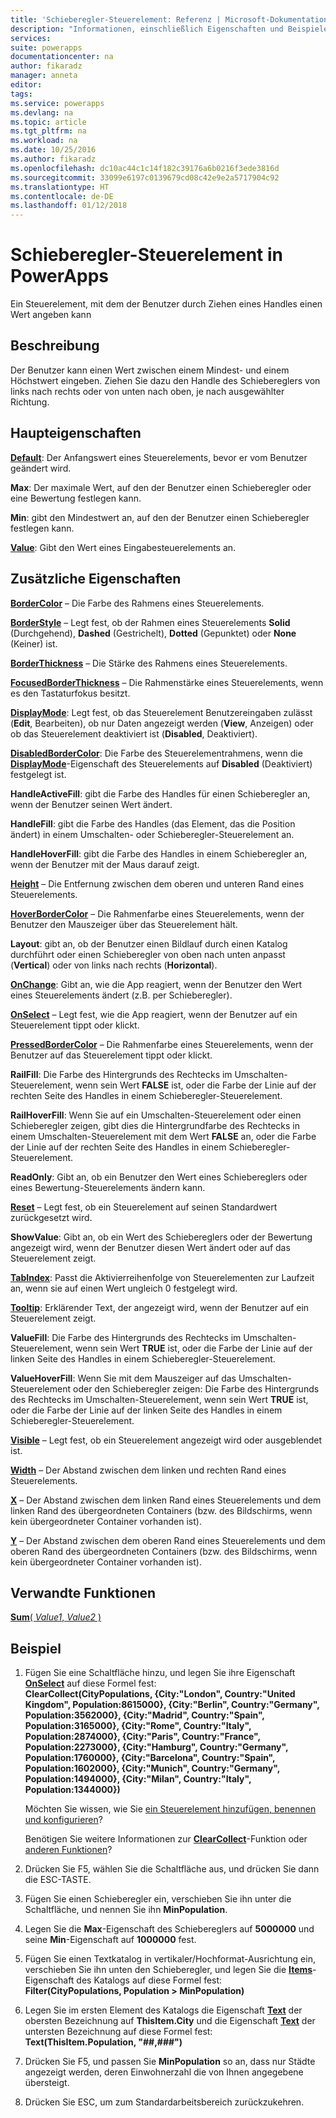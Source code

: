 ```yaml
---
title: 'Schieberegler-Steuerelement: Referenz | Microsoft-Dokumentation'
description: "Informationen, einschließlich Eigenschaften und Beispiele, zum Schieberegler-Steuerelement"
services: 
suite: powerapps
documentationcenter: na
author: fikaradz
manager: anneta
editor: 
tags: 
ms.service: powerapps
ms.devlang: na
ms.topic: article
ms.tgt_pltfrm: na
ms.workload: na
ms.date: 10/25/2016
ms.author: fikaradz
ms.openlocfilehash: dc10ac44c1c14f182c39176a6b0216f3ede3816d
ms.sourcegitcommit: 33099e6197c0139679cd08c42e9e2a5717904c92
ms.translationtype: HT
ms.contentlocale: de-DE
ms.lasthandoff: 01/12/2018
---
```

# <a name="slider-control-in-powerapps"></a>Schieberegler-Steuerelement in PowerApps
Ein Steuerelement, mit dem der Benutzer durch Ziehen eines Handles einen Wert angeben kann

## <a name="description"></a>Beschreibung
Der Benutzer kann einen Wert zwischen einem Mindest- und einem Höchstwert eingeben. Ziehen Sie dazu den Handle des Schiebereglers von links nach rechts oder von unten nach oben, je nach ausgewählter Richtung.

## <a name="key-properties"></a>Haupteigenschaften
**[Default](properties-core.md)**: Der Anfangswert eines Steuerelements, bevor er vom Benutzer geändert wird.

**Max**: Der maximale Wert, auf den der Benutzer einen Schieberegler oder eine Bewertung festlegen kann.

**Min**: gibt den Mindestwert an, auf den der Benutzer einen Schieberegler festlegen kann.

**[Value](properties-core.md)**: Gibt den Wert eines Eingabesteuerelements an.

## <a name="additional-properties"></a>Zusätzliche Eigenschaften
**[BorderColor](properties-color-border.md)** – Die Farbe des Rahmens eines Steuerelements.

**[BorderStyle](properties-color-border.md)** – Legt fest, ob der Rahmen eines Steuerelements **Solid** (Durchgehend), **Dashed** (Gestrichelt), **Dotted** (Gepunktet) oder **None** (Keiner) ist.

**[BorderThickness](properties-color-border.md)** – Die Stärke des Rahmens eines Steuerelements.

**[FocusedBorderThickness](properties-color-border.md)** – Die Rahmenstärke eines Steuerelements, wenn es den Tastaturfokus besitzt.

**[DisplayMode](properties-core.md)**: Legt fest, ob das Steuerelement Benutzereingaben zulässt (**Edit**, Bearbeiten), ob nur Daten angezeigt werden (**View**, Anzeigen) oder ob das Steuerelement deaktiviert ist (**Disabled**, Deaktiviert).

**[DisabledBorderColor](properties-color-border.md)**: Die Farbe des Steuerelementrahmens, wenn die **[DisplayMode](properties-core.md)**-Eigenschaft des Steuerelements auf **Disabled** (Deaktiviert) festgelegt ist.

**HandleActiveFill**: gibt die Farbe des Handles für einen Schieberegler an, wenn der Benutzer seinen Wert ändert.

**HandleFill**: gibt die Farbe des Handles (das Element, das die Position ändert) in einem Umschalten- oder Schieberegler-Steuerelement an.

**HandleHoverFill**: gibt die Farbe des Handles in einem Schieberegler an, wenn der Benutzer mit der Maus darauf zeigt.

**[Height](properties-size-location.md)** – Die Entfernung zwischen dem oberen und unteren Rand eines Steuerelements.

**[HoverBorderColor](properties-color-border.md)** – Die Rahmenfarbe eines Steuerelements, wenn der Benutzer den Mauszeiger über das Steuerelement hält.

**Layout**: gibt an, ob der Benutzer einen Bildlauf durch einen Katalog durchführt oder einen Schieberegler von oben nach unten anpasst (**Vertical**) oder von links nach rechts (**Horizontal**).

**[OnChange](properties-core.md)**: Gibt an, wie die App reagiert, wenn der Benutzer den Wert eines Steuerelements ändert (z.B. per Schieberegler).

**[OnSelect](properties-core.md)** – Legt fest, wie die App reagiert, wenn der Benutzer auf ein Steuerelement tippt oder klickt.

**[PressedBorderColor](properties-color-border.md)** – Die Rahmenfarbe eines Steuerelements, wenn der Benutzer auf das Steuerelement tippt oder klickt.

**RailFill**: Die Farbe des Hintergrunds des Rechtecks im Umschalten-Steuerelement, wenn sein Wert **FALSE** ist, oder die Farbe der Linie auf der rechten Seite des Handles in einem Schieberegler-Steuerelement.

**RailHoverFill**: Wenn Sie auf ein Umschalten-Steuerelement oder einen Schieberegler zeigen, gibt dies die Hintergrundfarbe des Rechtecks in einem Umschalten-Steuerelement mit dem Wert **FALSE** an, oder die Farbe der Linie auf der rechten Seite des Handles in einem Schieberegler-Steuerelement.

**ReadOnly**: Gibt an, ob ein Benutzer den Wert eines Schiebereglers oder eines Bewertung-Steuerelements ändern kann.

**[Reset](properties-core.md)** – Legt fest, ob ein Steuerelement auf seinen Standardwert zurückgesetzt wird.

**ShowValue**: Gibt an, ob ein Wert des Schiebereglers oder der Bewertung angezeigt wird, wenn der Benutzer diesen Wert ändert oder auf das Steuerelement zeigt.

**[TabIndex](properties-accessibility.md)**: Passt die Aktivierreihenfolge von Steuerelementen zur Laufzeit an, wenn sie auf einen Wert ungleich 0 festgelegt wird.

**[Tooltip](properties-core.md)**: Erklärender Text, der angezeigt wird, wenn der Benutzer auf ein Steuerelement zeigt.

**ValueFill**: Die Farbe des Hintergrunds des Rechtecks im Umschalten-Steuerelement, wenn sein Wert **TRUE** ist, oder die Farbe der Linie auf der linken Seite des Handles in einem Schieberegler-Steuerelement.

**ValueHoverFill**: Wenn Sie mit dem Mauszeiger auf das Umschalten-Steuerelement oder den Schieberegler zeigen: Die Farbe des Hintergrunds des Rechtecks im Umschalten-Steuerelement, wenn sein Wert **TRUE** ist, oder die Farbe der Linie auf der linken Seite des Handles in einem Schieberegler-Steuerelement.

**[Visible](properties-core.md)** – Legt fest, ob ein Steuerelement angezeigt wird oder ausgeblendet ist.

**[Width](properties-size-location.md)** – Der Abstand zwischen dem linken und rechten Rand eines Steuerelements.

**[X](properties-size-location.md)** – Der Abstand zwischen dem linken Rand eines Steuerelements und dem linken Rand des übergeordneten Containers (bzw. des Bildschirms, wenn kein übergeordneter Container vorhanden ist).

**[Y](properties-size-location.md)** – Der Abstand zwischen dem oberen Rand eines Steuerelements und dem oberen Rand des übergeordneten Containers (bzw. des Bildschirms, wenn kein übergeordneter Container vorhanden ist).

## <a name="related-functions"></a>Verwandte Funktionen
[**Sum**( *Value1*, *Value2* )](../functions/function-aggregates.md)

## <a name="example"></a>Beispiel
1. Fügen Sie eine Schaltfläche hinzu, und legen Sie ihre Eigenschaft **[OnSelect](properties-core.md)** auf diese Formel fest:
   <br>**ClearCollect(CityPopulations, {City:"London", Country:"United Kingdom", Population:8615000}, {City:"Berlin", Country:"Germany", Population:3562000}, {City:"Madrid", Country:"Spain", Population:3165000}, {City:"Rome", Country:"Italy", Population:2874000}, {City:"Paris", Country:"France", Population:2273000}, {City:"Hamburg", Country:"Germany", Population:1760000}, {City:"Barcelona", Country:"Spain", Population:1602000}, {City:"Munich", Country:"Germany", Population:1494000}, {City:"Milan", Country:"Italy", Population:1344000})**
   
    Möchten Sie wissen, wie Sie [ein Steuerelement hinzufügen, benennen und konfigurieren](../add-configure-controls.md)?
   
    Benötigen Sie weitere Informationen zur **[ClearCollect](../functions/function-clear-collect-clearcollect.md)**-Funktion oder [anderen Funktionen](../formula-reference.md)?
2. Drücken Sie F5, wählen Sie die Schaltfläche aus, und drücken Sie dann die ESC-TASTE.
3. Fügen Sie einen Schieberegler ein, verschieben Sie ihn unter die Schaltfläche, und nennen Sie ihn **MinPopulation**.
4. Legen Sie die **Max**-Eigenschaft des Schiebereglers auf **5000000** und seine **Min**-Eigenschaft auf **1000000** fest.
5. Fügen Sie einen Textkatalog in vertikaler/Hochformat-Ausrichtung ein, verschieben Sie ihn unten den Schieberegler, und legen Sie die **[Items](properties-core.md)**-Eigenschaft des Katalogs auf diese Formel fest:<br>
   **Filter(CityPopulations, Population > MinPopulation)**
6. Legen Sie im ersten Element des Katalogs die Eigenschaft **[Text](properties-core.md)** der obersten Bezeichnung auf **ThisItem.City** und die Eigenschaft **[Text](properties-core.md)** der untersten Bezeichnung auf diese Formel fest:<br> **Text(ThisItem.Population, "##,###")**
7. Drücken Sie F5, und passen Sie **MinPopulation** so an, dass nur Städte angezeigt werden, deren Einwohnerzahl die von Ihnen angegebene übersteigt.
8. Drücken Sie ESC, um zum Standardarbeitsbereich zurückzukehren.

